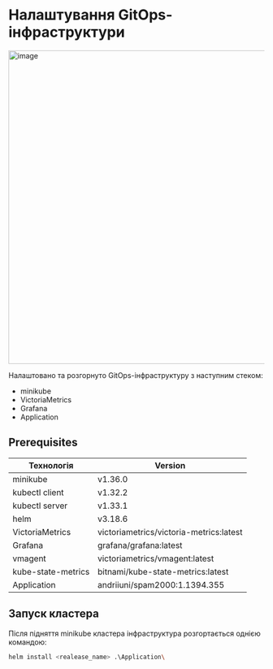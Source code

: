 # Налаштування GitOps-інфраструктури
<img width="1449" height="617" alt="image" src="https://github.com/user-attachments/assets/a233cfd7-53fe-4797-93bd-0191617d7433" />

Налаштовано та розгорнуто GitOps-інфраструктуру з наступним стеком:
* minikube
* VictoriaMetrics
* Grafana
* Application

## Prerequisites
| Технологія         | Version                       |
|--------------------|-------------------------------|
| minikube           | v1.36.0                       |
| kubectl client     | v1.32.2                       |
| kubectl server     | v1.33.1                       |
| helm               | v3.18.6                              |
| VictoriaMetrics    | victoriametrics/victoria-metrics:latest |
| Grafana            | grafana/grafana:latest        |
| vmagent            | victoriametrics/vmagent:latest        |
| kube-state-metrics | bitnami/kube-state-metrics:latest        |
| Application        | andriiuni/spam2000:1.1394.355           |
## Запуск кластера
Після підняття minikube кластера інфраструктура розгортається однією командою:
```bash
helm install <realease_name> .\Application\
